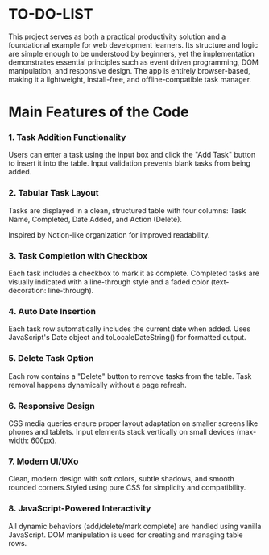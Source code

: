 # TO-DO-LIST
This project serves as both a practical productivity solution and a foundational example 
for web development learners. Its structure and logic are simple enough to be understood 
by beginners, yet the implementation demonstrates essential principles such as event
driven programming, DOM manipulation, and responsive design. The app is entirely 
browser-based, making it a lightweight, install-free, and offline-compatible task manager.

# Main Features of the Code 
### 1. Task Addition Functionality
 Users can enter a task using the input box and click the "Add Task" button to insert it into the table. Input validation prevents blank tasks from being added.

### 2. Tabular Task Layout
Tasks are displayed in a clean, structured table with four columns: 
Task Name, Completed, Date Added, and Action (Delete).

Inspired by Notion-like organization for improved readability.
   
 ### 3. Task Completion with Checkbox
Each task includes a checkbox to mark it as complete.
Completed tasks are visually indicated with a line-through style and a faded color (text-decoration: line-through).

### 4. Auto Date Insertion
Each task row automatically includes the current date when added.
Uses JavaScript's Date object and toLocaleDateString() for formatted output.

### 5. Delete Task Option
Each row contains a "Delete" button to remove tasks from the table. 
Task removal happens dynamically without a page refresh.

### 6. Responsive Design
CSS media queries ensure proper layout adaptation on smaller screens like phones and tablets.
Input elements stack vertically on small devices (max-width: 600px).

### 7. Modern UI/UXo
Clean, modern design with soft colors, subtle shadows, and smooth rounded corners.Styled using pure CSS for simplicity and compatibility.

### 8. JavaScript-Powered Interactivity
All dynamic behaviors (add/delete/mark complete) are handled using vanilla JavaScript.
DOM manipulation is used for creating and managing table rows. 
